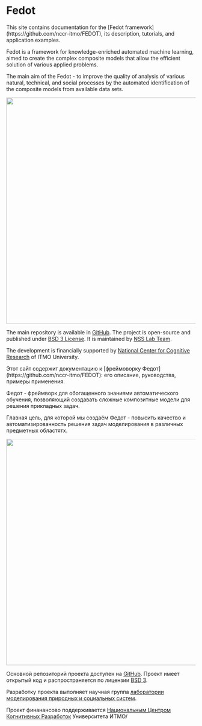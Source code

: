 # Fedot
<div class="intro-eng" markdown="1">
This site contains documentation for the [Fedot framework](https://github.com/nccr-itmo/FEDOT), its description, tutorials, and application examples.

Fedot is a framework for knowledge-enriched automated machine learning, aimed to create the complex composite models that allow the efficient solution of various applied problems.

The main aim of the Fedot - to improve the quality of analysis of various natural, technical, and social processes by the automated identification of the composite models from available data sets.

<img src="img/idea.png" width="600"/>

The main repository is available in [GitHub](https://github.com/nccr-itmo/FEDOT).
The project is open-source and published under [BSD 3 License](https://github.com/nccr-itmo/FEDOT/blob/master/LICENSE.md).
It is maintained by [NSS Lab Team](https://itmo-nss-team.github.io/).

The development is financially supported by [National Center for Cognitive Research](https://actcognitive.org/) of ITMO University.

</div>

<div class="intro-rus russian" markdown="1">
Этот сайт содержит документацию к [фреймоворку Федот](https://github.com/nccr-itmo/FEDOT): его описание, руководства, примеры применения.

Федот - фреймворк для обогащенного знаниями автоматического обучения, позволяющий создавать сложные композитные модели для решения прикладных задач.

Главная цель, для которой мы создаём Федот - повысить качество и автоматизированность решения задач моделирования в различных предметных областятх.

<img src="img/idea.png" width="600"/>

Основной репозиторий проекта доступен на [GitHub](https://github.com/nccr-itmo/FEDOT).
Проект имеет открытый код и распространяется по лицензии [BSD 3](https://github.com/nccr-itmo/FEDOT/blob/master/LICENSE.md).

Разработку проекта выполняет научная группа [лаборатории моделирования природных и социальных систем](https://itmo-nss-team.github.io/).

Проект финанансово поддерживается [Национальным Центром Когнитивных Разработок](https://actcognitive.org/) Университета ИТМО/
</div>